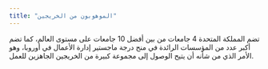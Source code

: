 ```yaml
---
title: "الموهوبون من الخريجين"
---
```

تضم المملكة المتحدة 4 جامعات من بين أفضل 10 جامعات على مستوى العالم، كما تضم أكبر عدد من المؤسسات الرائدة في منح درجة ماجستير إدارة الأعمال في أوروبا، وهو الأمر الذي من شأنه أن يتيح الوصول إلى مجموعة كبيرة من الخريجين الجاهزين للعمل.
